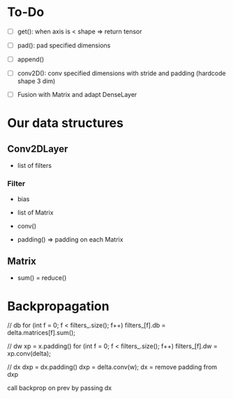# To-Do

- [ ] get(): when axis is < shape => return tensor
- [ ] pad(): pad specified dimensions
- [ ] append()
- [ ] conv2D(): conv specified dimensions with stride and padding (hardcode shape 3 dim)

- [ ] Fusion with Matrix and adapt DenseLayer

# Our data structures

## Conv2DLayer

- list of filters

### Filter

- bias
- list of Matrix

- conv()
- padding() => padding on each Matrix

## Matrix

- sum() = reduce()

# Backpropagation

// db
for (int f = 0; f < filters_.size(); f++)
    filters_[f].db = delta.matrices[f].sum();

// dw
xp = x.padding()
for (int f = 0; f < filters_.size(); f++)
    filters_[f].dw = xp.conv(delta);

// dx
dxp = dx.padding()
dxp = delta.conv(w);
dx = remove padding from dxp

call backprop on prev by passing dx
